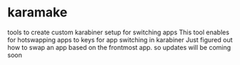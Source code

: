 # karamake

tools to create custom karabiner setup for switching apps
This tool enables for hotswapping apps to keys for app switching in karabiner
Just figured out how to swap an app based on the frontmost app. so updates will be coming soon

